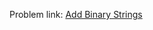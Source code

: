 Problem link: <a href = "https://www.interviewbit.com/old/problems/add-binary-strings/">Add Binary Strings</a>